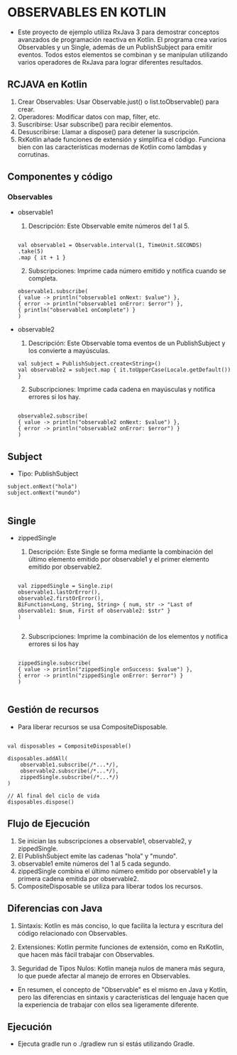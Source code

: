 # OBSERVABLES EN KOTLIN

- Este proyecto de ejemplo utiliza RxJava 3 para demostrar conceptos avanzados de programación reactiva en Kotlin. El programa crea varios Observables y un Single, además de un PublishSubject para emitir eventos. Todos estos elementos se combinan y se manipulan utilizando varios operadores de RxJava para lograr diferentes resultados.

## RCJAVA en Kotlin

1. Crear Observables: Usar Observable.just() o list.toObservable() para crear.
2. Operadores: Modificar datos con map, filter, etc.
3. Suscribirse: Usar subscribe() para recibir elementos.
4. Desuscribirse: Llamar a dispose() para detener la suscripción.
5. RxKotlin añade funciones de extensión y simplifica el código. Funciona bien con las características modernas de Kotlin como lambdas y corrutinas.

## Componentes y código

### Observables

- observable1

    1. Descripción: Este Observable emite números del 1 al 5.
    ```

    val observable1 = Observable.interval(1, TimeUnit.SECONDS)
    .take(5)
    .map { it + 1 }

    ```

    2. Subscripciones: Imprime cada número emitido y notifica cuando se completa.
    ```
    observable1.subscribe(
    { value -> println("observable1 onNext: $value") },
    { error -> println("observable1 onError: $error") },
    { println("observable1 onComplete") }
    )

    ```

- observable2

    1. Descripción: Este Observable toma eventos de un PublishSubject y los convierte a mayúsculas.
    ```
    val subject = PublishSubject.create<String>()
    val observable2 = subject.map { it.toUpperCase(Locale.getDefault()) }

    ```

    2. Subscripciones: Imprime cada cadena en mayúsculas y notifica errores si los hay.
    ```

    observable2.subscribe(
    { value -> println("observable2 onNext: $value") },
    { error -> println("observable2 onError: $error") }
    )

    ```

## Subject

- Tipo: PublishSubject<String>

```
subject.onNext("hola")
subject.onNext("mundo")


```

## Single

- zippedSingle

    1. Descripción: Este Single se forma mediante la combinación del último elemento emitido por observable1 y el primer elemento emitido por observable2.

    ```

    val zippedSingle = Single.zip(
    observable1.lastOrError(),
    observable2.firstOrError(),
    BiFunction<Long, String, String> { num, str -> "Last of observable1: $num, First of observable2: $str" }
    )

    
    ```

    2. Subscripciones: Imprime la combinación de los elementos y notifica errores si los hay

    ```

    zippedSingle.subscribe(
    { value -> println("zippedSingle onSuccess: $value") },
    { error -> println("zippedSingle onError: $error") }
    )

    
    ```

## Gestión de recursos

- Para liberar recursos se usa CompositeDisposable.

```

val disposables = CompositeDisposable()

disposables.addAll(
    observable1.subscribe(/*...*/),
    observable2.subscribe(/*...*/),
    zippedSingle.subscribe(/*...*/)
)

// Al final del ciclo de vida
disposables.dispose()

```

## Flujo de Ejecución

1. Se inician las subscripciones a observable1, observable2, y zippedSingle.
2. El PublishSubject emite las cadenas "hola" y "mundo".
3. observable1 emite números del 1 al 5 cada segundo.
4. zippedSingle combina el último número emitido por observable1 y la primera cadena emitida por observable2.
5. CompositeDisposable se utiliza para liberar todos los recursos.


## Diferencias con Java

1. Sintaxis: Kotlin es más conciso, lo que facilita la lectura y escritura del código relacionado con Observables.

2. Extensiones: Kotlin permite funciones de extensión, como en RxKotlin, que hacen más fácil trabajar con Observables.

3. Seguridad de Tipos Nulos: Kotlin maneja nulos de manera más segura, lo que puede afectar al manejo de errores en Observables.

- En resumen, el concepto de "Observable" es el mismo en Java y Kotlin, pero las diferencias en sintaxis y características del lenguaje hacen que la experiencia de trabajar con ellos sea ligeramente diferente.


## Ejecución

- Ejecuta gradle run o ./gradlew run si estás utilizando Gradle.